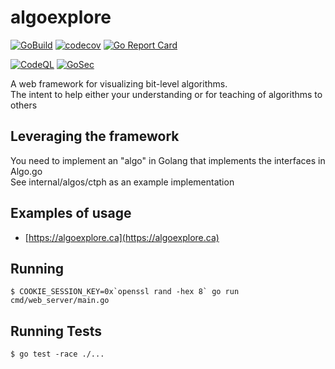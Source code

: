 # algoexplore

[![GoBuild](https://github.com/joekir/algoexplore/workflows/GoBuild/badge.svg?branch=main)](https://github.com/joekir/algoexplore/actions/workflows/go_build.yml)
[![codecov](https://codecov.io/gh/joekir/algoexplore/branch/main/graph/badge.svg?token=ZOOIRH3QET)](https://codecov.io/gh/joekir/algoexplore)
[![Go Report Card](https://goreportcard.com/badge/github.com/joekir/algoexplore)](https://goreportcard.com/report/github.com/joekir/algoexplore)

[![CodeQL](https://github.com/joekir/algoexplore/workflows/CodeQL/badge.svg?event=push)](https://github.com/joekir/algoexplore/actions/workflows/codeql-analysis.yml)
[![GoSec](https://github.com/joekir/algoexplore/workflows/GoSec/badge.svg?event=workflow_dispatch)](https://github.com/joekir/algoexplore/actions/workflows/main.yml)

A web framework for visualizing bit-level algorithms.    
The intent to help either your understanding or for teaching of algorithms to others

## Leveraging the framework

You need to implement an "algo" in Golang that implements the interfaces in Algo.go     
See internal/algos/ctph as an example implementation

<TODO frontend instructions>

## Examples of usage

- [https://algoexplore.ca](https://algoexplore.ca)

## Running

```
$ COOKIE_SESSION_KEY=0x`openssl rand -hex 8` go run cmd/web_server/main.go
```

## Running Tests 

```
$ go test -race ./...
```
